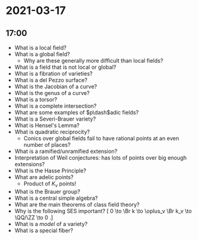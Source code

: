 # 2021-03-17

## 17:00

- What is a local field?
- What is a global field?
  - Why are these generally more difficult than local fields?
- What is a field that is not local or global?
- What is a fibration of varieties?
- What is a del Pezzo surface?
- What is the Jacobian of a curve?
- What is the genus of a curve?
- What is a torsor?
- What is a complete intersection?
- What are some examples of $p\dash$adic fields?
- What is a Severi-Brauer variety?
- What is Hensel's Lemma?
- What is quadratic reciprocity?
  - Conics over global fields fail to have rational points at an even number of places?
- What is a ramified/unramified extension?
- Interpretation of Weil conjectures: has lots of points over big enough extensions?
- What is the Hasse Principle?
- What are adelic points?
  - Product of $K_v$ points!
- What is the Brauer group?
- What is a central simple algebra?
- What are the main theorems of class field theory?
- Why is the following SES important?
\[
0 \to \Br k \to \oplus_v \Br k_v \to \QQ/\ZZ \to 0
.\]
- What is a *model* of a variety?
- What is a special fiber?
